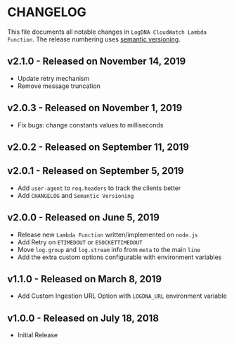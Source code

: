 # CHANGELOG

This file documents all notable changes in `LogDNA CloudWatch Lambda Function`. The release numbering uses [semantic versioning](http://semver.org).

## v2.1.0 - Released on November 14, 2019
* Update retry mechanism
* Remove message truncation

## v2.0.3 - Released on November 1, 2019
* Fix bugs: change constants values to milliseconds

## v2.0.2 - Released on September 11, 2019

## v2.0.1 - Released on September 5, 2019
* Add `user-agent` to `req.headers` to track the clients better
* Add `CHANGELOG` and `Semantic Versioning`

## v2.0.0 - Released on June 5, 2019
* Release new `Lambda Function` written/implemented on `node.js`
* Add Retry on `ETIMEDOUT` or `ESOCKETTIMEDOUT`
* Move `log.group` and `log.stream` info from `meta` to the main `line`
* Add the extra custom options configurable with environment variables

## v1.1.0 - Released on March 8, 2019
* Add Custom Ingestion URL Option with `LOGDNA_URL` environment variable

## v1.0.0 - Released on July 18, 2018
* Initial Release
